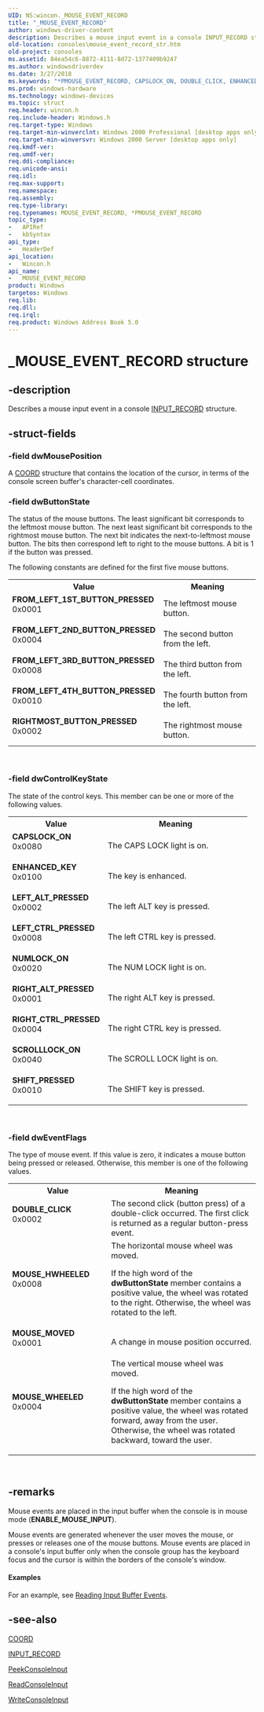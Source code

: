 ```yaml
---
UID: NS:wincon._MOUSE_EVENT_RECORD
title: "_MOUSE_EVENT_RECORD"
author: windows-driver-content
description: Describes a mouse input event in a console INPUT_RECORD structure.
old-location: consoles\mouse_event_record_str.htm
old-project: consoles
ms.assetid: 84ea54c6-8872-4111-8d72-1377409b9247
ms.author: windowsdriverdev
ms.date: 3/27/2018
ms.keywords: "*PMOUSE_EVENT_RECORD, CAPSLOCK_ON, DOUBLE_CLICK, ENHANCED_KEY, FROM_LEFT_1ST_BUTTON_PRESSED, FROM_LEFT_2ND_BUTTON_PRESSED, FROM_LEFT_3RD_BUTTON_PRESSED, FROM_LEFT_4TH_BUTTON_PRESSED, LEFT_ALT_PRESSED, LEFT_CTRL_PRESSED, MOUSE_EVENT_RECORD, MOUSE_EVENT_RECORD structure [Consoles], MOUSE_HWHEELED, MOUSE_MOVED, MOUSE_WHEELED, NUMLOCK_ON, RIGHTMOST_BUTTON_PRESSED, RIGHT_ALT_PRESSED, RIGHT_CTRL_PRESSED, SCROLLLOCK_ON, SHIFT_PRESSED, _MOUSE_EVENT_RECORD, _win32_mouse_event_record_str, base.mouse_event_record_str, consoles.mouse_event_record_str, wincon/MOUSE_EVENT_RECORD"
ms.prod: windows-hardware
ms.technology: windows-devices
ms.topic: struct
req.header: wincon.h
req.include-header: Windows.h
req.target-type: Windows
req.target-min-winverclnt: Windows 2000 Professional [desktop apps only]
req.target-min-winversvr: Windows 2000 Server [desktop apps only]
req.kmdf-ver: 
req.umdf-ver: 
req.ddi-compliance: 
req.unicode-ansi: 
req.idl: 
req.max-support: 
req.namespace: 
req.assembly: 
req.type-library: 
req.typenames: MOUSE_EVENT_RECORD, *PMOUSE_EVENT_RECORD
topic_type:
-	APIRef
-	kbSyntax
api_type:
-	HeaderDef
api_location:
-	Wincon.h
api_name:
-	MOUSE_EVENT_RECORD
product: Windows
targetos: Windows
req.lib: 
req.dll: 
req.irql: 
req.product: Windows Address Book 5.0
---
```


# _MOUSE_EVENT_RECORD structure


## -description


Describes a mouse input event in a console 
<a href="https://msdn.microsoft.com/a46ba7fd-097a-455d-96ac-13aa01e11dc1">INPUT_RECORD</a> structure.


## -struct-fields




### -field dwMousePosition

A 
<a href="https://msdn.microsoft.com/d730c46e-ea17-475e-b956-8ee5f4f5c04e">COORD</a> structure that contains the location of the cursor, in terms of the console screen buffer's character-cell coordinates.


### -field dwButtonState

The status of the mouse buttons. The least significant bit corresponds to the leftmost mouse button. The next least significant bit corresponds to the rightmost mouse button. The next bit indicates the next-to-leftmost mouse button. The bits then correspond left to right to the mouse buttons. A bit is 1 if the button was pressed.

The following constants are defined for the first five mouse buttons.

<table>
<tr>
<th>Value</th>
<th>Meaning</th>
</tr>
<tr>
<td width="40%"><a id="FROM_LEFT_1ST_BUTTON_PRESSED"></a><a id="from_left_1st_button_pressed"></a><dl>
<dt><b>FROM_LEFT_1ST_BUTTON_PRESSED</b></dt>
<dt>0x0001</dt>
</dl>
</td>
<td width="60%">
The leftmost mouse button.

</td>
</tr>
<tr>
<td width="40%"><a id="FROM_LEFT_2ND_BUTTON_PRESSED"></a><a id="from_left_2nd_button_pressed"></a><dl>
<dt><b>FROM_LEFT_2ND_BUTTON_PRESSED</b></dt>
<dt>0x0004</dt>
</dl>
</td>
<td width="60%">
The second button from the left.

</td>
</tr>
<tr>
<td width="40%"><a id="FROM_LEFT_3RD_BUTTON_PRESSED"></a><a id="from_left_3rd_button_pressed"></a><dl>
<dt><b>FROM_LEFT_3RD_BUTTON_PRESSED</b></dt>
<dt>0x0008</dt>
</dl>
</td>
<td width="60%">
The third button from the left.

</td>
</tr>
<tr>
<td width="40%"><a id="FROM_LEFT_4TH_BUTTON_PRESSED"></a><a id="from_left_4th_button_pressed"></a><dl>
<dt><b>FROM_LEFT_4TH_BUTTON_PRESSED</b></dt>
<dt>0x0010</dt>
</dl>
</td>
<td width="60%">
The fourth button from the left.

</td>
</tr>
<tr>
<td width="40%"><a id="RIGHTMOST_BUTTON_PRESSED"></a><a id="rightmost_button_pressed"></a><dl>
<dt><b>RIGHTMOST_BUTTON_PRESSED</b></dt>
<dt>0x0002</dt>
</dl>
</td>
<td width="60%">
The rightmost mouse button.

</td>
</tr>
</table>
 


### -field dwControlKeyState

The state of the control keys. This member can be one or more of the following values.

<table>
<tr>
<th>Value</th>
<th>Meaning</th>
</tr>
<tr>
<td width="40%"><a id="CAPSLOCK_ON"></a><a id="capslock_on"></a><dl>
<dt><b>CAPSLOCK_ON</b></dt>
<dt>0x0080</dt>
</dl>
</td>
<td width="60%">
The CAPS LOCK light is on.

</td>
</tr>
<tr>
<td width="40%"><a id="ENHANCED_KEY"></a><a id="enhanced_key"></a><dl>
<dt><b>ENHANCED_KEY</b></dt>
<dt>0x0100</dt>
</dl>
</td>
<td width="60%">
The key is enhanced.

</td>
</tr>
<tr>
<td width="40%"><a id="LEFT_ALT_PRESSED"></a><a id="left_alt_pressed"></a><dl>
<dt><b>LEFT_ALT_PRESSED</b></dt>
<dt>0x0002</dt>
</dl>
</td>
<td width="60%">
The left ALT key is pressed.

</td>
</tr>
<tr>
<td width="40%"><a id="LEFT_CTRL_PRESSED"></a><a id="left_ctrl_pressed"></a><dl>
<dt><b>LEFT_CTRL_PRESSED</b></dt>
<dt>0x0008</dt>
</dl>
</td>
<td width="60%">
The left CTRL key is pressed.

</td>
</tr>
<tr>
<td width="40%"><a id="NUMLOCK_ON"></a><a id="numlock_on"></a><dl>
<dt><b>NUMLOCK_ON</b></dt>
<dt>0x0020</dt>
</dl>
</td>
<td width="60%">
The NUM LOCK light is on.

</td>
</tr>
<tr>
<td width="40%"><a id="RIGHT_ALT_PRESSED"></a><a id="right_alt_pressed"></a><dl>
<dt><b>RIGHT_ALT_PRESSED</b></dt>
<dt>0x0001</dt>
</dl>
</td>
<td width="60%">
The right ALT key is pressed.

</td>
</tr>
<tr>
<td width="40%"><a id="RIGHT_CTRL_PRESSED"></a><a id="right_ctrl_pressed"></a><dl>
<dt><b>RIGHT_CTRL_PRESSED</b></dt>
<dt>0x0004</dt>
</dl>
</td>
<td width="60%">
The right CTRL key is pressed.

</td>
</tr>
<tr>
<td width="40%"><a id="SCROLLLOCK_ON"></a><a id="scrolllock_on"></a><dl>
<dt><b>SCROLLLOCK_ON</b></dt>
<dt>0x0040</dt>
</dl>
</td>
<td width="60%">
The SCROLL LOCK light is on.

</td>
</tr>
<tr>
<td width="40%"><a id="SHIFT_PRESSED"></a><a id="shift_pressed"></a><dl>
<dt><b>SHIFT_PRESSED</b></dt>
<dt>0x0010</dt>
</dl>
</td>
<td width="60%">
The SHIFT key is pressed.

</td>
</tr>
</table>
 


### -field dwEventFlags

The type of mouse event. If this value is zero, it indicates a mouse button being pressed or released. Otherwise, this member is one of the following values. 



<table>
<tr>
<th>Value</th>
<th>Meaning</th>
</tr>
<tr>
<td width="40%"><a id="DOUBLE_CLICK"></a><a id="double_click"></a><dl>
<dt><b>DOUBLE_CLICK</b></dt>
<dt>0x0002</dt>
</dl>
</td>
<td width="60%">
The second click (button press) of a double-click occurred. The first click is returned as a regular button-press event.

</td>
</tr>
<tr>
<td width="40%"><a id="MOUSE_HWHEELED"></a><a id="mouse_hwheeled"></a><dl>
<dt><b>MOUSE_HWHEELED</b></dt>
<dt>0x0008</dt>
</dl>
</td>
<td width="60%">
The horizontal mouse wheel was moved.

If the high word of the <b>dwButtonState</b> member contains a positive value, the wheel was rotated to the right. Otherwise, the wheel was rotated to the left.

</td>
</tr>
<tr>
<td width="40%"><a id="MOUSE_MOVED"></a><a id="mouse_moved"></a><dl>
<dt><b>MOUSE_MOVED</b></dt>
<dt>0x0001</dt>
</dl>
</td>
<td width="60%">
A change in mouse position occurred.

</td>
</tr>
<tr>
<td width="40%"><a id="MOUSE_WHEELED"></a><a id="mouse_wheeled"></a><dl>
<dt><b>MOUSE_WHEELED</b></dt>
<dt>0x0004</dt>
</dl>
</td>
<td width="60%">
The vertical mouse wheel was moved.

If the high word of the <b>dwButtonState</b> member contains a positive value, the wheel was rotated forward, away from the user. Otherwise, the wheel was rotated backward, toward the user.

</td>
</tr>
</table>
 


## -remarks



Mouse events are placed in the input buffer when the console is in mouse mode (<b>ENABLE_MOUSE_INPUT</b>).

Mouse events are generated whenever the user moves the mouse, or presses or releases one of the mouse buttons. Mouse events are placed in a console's input buffer only when the console group has the keyboard focus and the cursor is within the borders of the console's window.


#### Examples

For an example, see <a href="https://msdn.microsoft.com/57570f3b-4a37-4789-bf6c-474fae60171d">Reading Input Buffer Events</a>.

<div class="code"></div>



## -see-also




<a href="https://msdn.microsoft.com/d730c46e-ea17-475e-b956-8ee5f4f5c04e">COORD</a>



<a href="https://msdn.microsoft.com/a46ba7fd-097a-455d-96ac-13aa01e11dc1">INPUT_RECORD</a>



<a href="https://msdn.microsoft.com/9982dc20-43bd-4ee3-a68d-157c9134daca">PeekConsoleInput</a>



<a href="https://msdn.microsoft.com/5a9f7b18-cdea-4041-a377-5532d30e0105">ReadConsoleInput</a>



<a href="https://msdn.microsoft.com/ad06231f-5063-4aff-b14d-8df5e6e42430">WriteConsoleInput</a>
 

 

